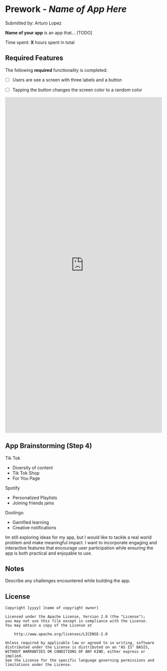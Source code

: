 # Prework - *Name of App Here*

Submitted by: Arturo Lopez 

**Name of your app** is an app that... [TODO] 

Time spent: **X** hours spent in total

## Required Features

The following **required** functionality is completed:

- [ ] Users are see a screen with three labels and a button
- [ ] Tapping the button changes the screen color to a random color
 


<div style="position: relative; padding-bottom: 213.46534653465346%; height: 0;"><iframe src="https://www.loom.com/embed/52db5b7581a74b2bb637b06fd46150bc?sid=a149c70d-a3e3-46e5-b300-659931558a38" frameborder="0" webkitallowfullscreen mozallowfullscreen allowfullscreen style="position: absolute; top: 0; left: 0; width: 100%; height: 100%;"></iframe></div>


## App Brainstorming (Step 4)
Tik Tok
- Diversity of content
- Tik Tok Shop
- For You Page

Spotify
- Personalized Playlists
- Joining friends jams

Duolingo
- Gamified learning
- Creative notifications


Im still exploring ideas for my app, but I would like to tackle a real world problem and make meaningful impact. I want to incorporate engaging and interactive features 
that encourage user participation while ensuring the app is both practical and enjoyable to use. 

## Notes

Describe any challenges encountered while building the app.

## License

    Copyright [yyyy] [name of copyright owner]

    Licensed under the Apache License, Version 2.0 (the "License");
    you may not use this file except in compliance with the License.
    You may obtain a copy of the License at

        http://www.apache.org/licenses/LICENSE-2.0

    Unless required by applicable law or agreed to in writing, software
    distributed under the License is distributed on an "AS IS" BASIS,
    WITHOUT WARRANTIES OR CONDITIONS OF ANY KIND, either express or implied.
    See the License for the specific language governing permissions and
    limitations under the License.




  
